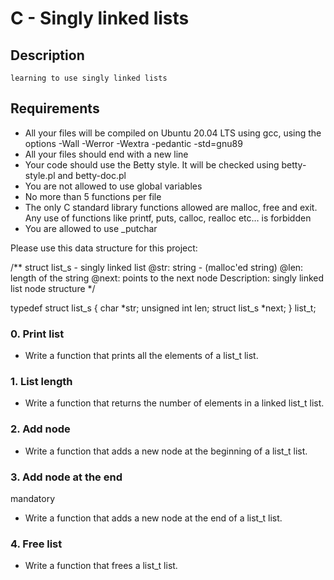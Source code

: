 # **C - Singly linked lists**

## **Description**
	learning to use singly linked lists 

## **Requirements**

-    All your files will be compiled on Ubuntu 20.04 LTS using gcc, using the options -Wall -Werror -Wextra -pedantic -std=gnu89
-    All your files should end with a new line
-    Your code should use the Betty style. It will be checked using betty-style.pl and betty-doc.pl
-    You are not allowed to use global variables
-    No more than 5 functions per file
-    The only C standard library functions allowed are malloc, free and exit. Any use of functions like printf, puts, calloc, realloc etc… is forbidden
-    You are allowed to use _putchar

Please use this data structure for this project:

/**
  struct list_s - singly linked list
  @str: string - (malloc'ed string)
  @len: length of the string
  @next: points to the next node
  Description: singly linked list node structure */

typedef struct list_s
{
    char *str;
    unsigned int len;
    struct list_s *next;
} list_t;

### **0. Print list**

* Write a function that prints all the elements of a list_t list.

### **1. List length**

* Write a function that returns the number of elements in a linked list_t list.

### **2. Add node**	

* Write a function that adds a new node at the beginning of a list_t list.

### **3. Add node at the end**
mandatory

* Write a function that adds a new node at the end of a list_t list.

### **4. Free list**

* Write a function that frees a list_t list.
